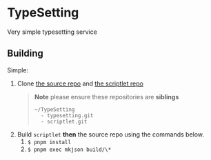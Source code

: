  
# TypeSetting

Very simple typesetting service

## Building

Simple:
1. Clone [the source repo](https://github.com/J-Cake/typesetting.git) and [the scriptlet repo](https://github.com/J-Cake/scriptlet.git)
    > **Note** please ensure these repositories are **siblings**
    > ```
    > ~/TypeSetting
    >   - typesetting.git
    >   - scriptlet.git
    > ```
2. Build `scriptlet` **then** the source repo using the commands below. 
    1. ```$ pnpm install```
    2. ```$ pnpm exec mkjson build/\*```
